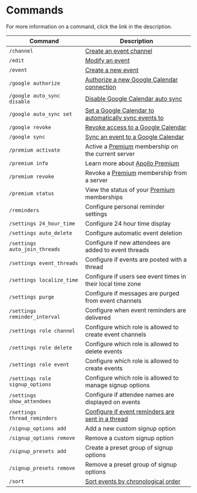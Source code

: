 # Commands

For more information on a command, click the link in the description.

| Command                         | Description        |
| ------------------------------- | ------------------ |
| `/channel`                      | [Create an event channel](./event_channels.md#create-an-event-channel) |
| `/edit`                         | [Modify an event](./modifying_events.md) |
| `/event`                        | [Create a new event](./creating_events.md) |
| `/google authorize`             | [Authorize a new Google Calendar connection](./google_calendar.md#connect-a-calendar) |
| `/google auto_sync disable`     | [Disable Google Calendar auto sync](./google_calendar.md#automatically-sync-events) |
| `/google auto_sync set`         | [Set a Google Calendar to automatically sync events to](./google_calendar.md#automatically-sync-events) |
| `/google revoke`                | [Revoke access to a Google Calendar](./google_calendar.md#disconnect-a-calendar) |
| `/google sync`                  | [Sync an event to a Google Calendar](./google_calendar.md#syncing-events) |
| `/premium activate`             | Active a [Premium](https://apollo.fyi/premium) membership on the current server |
| `/premium info`                 | Learn more about [Apollo Premium](https://apollo.fyi/premium) |
| `/premium revoke`               | Revoke a [Premium](https://apollo.fyi/premium) membership from a server |
| `/premium status`               | View the status of your [Premium](https://apollo.fyi/premium) memberships |
| `/reminders`                    | Configure personal reminder settings |
| `/settings 24_hour_time`        | Configure 24 hour time display |
| `/settings auto_delete`         | Configure automatic event deletion |
| `/settings auto_join_threads`   | Configure if new attendees are added to event threads |
| `/settings event_threads`       | Configure if events are posted with a thread |
| `/settings localize_time`       | Configure if users see event times in their local time zone |
| `/settings purge`               | Configure if messages are purged from event channels |
| `/settings reminder_interval`   | Configure when event reminders are delivered |
| `/settings role channel`        | Configure which role is allowed to create event channels |
| `/settings role delete`         | Configure which role is allowed to delete events |
| `/settings role event`          | Configure which role is allowed to create events |
| `/settings role signup_options` | Configure which role is allowed to manage signup options|
| `/settings show_attendees`      | Configure if attendee names are displayed on events |
| `/settings thread_reminders`    | [Configure if event reminders are sent in a thread](./reminders.md#channel-reminders) |
| `/signup_options add`           | Add a new custom signup option |
| `/signup_options remove`        | Remove a custom signup option |
| `/signup_presets add`           | Create a preset group of signup options |
| `/signup_presets remove`        | Remove a preset group of signup options |
| `/sort`                         | [Sort events by chronological order](./event_channels.md#sort-an-event-channel) |

